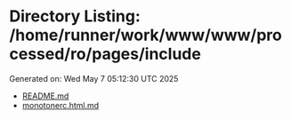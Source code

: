 # Directory Listing: /home/runner/work/www/www/processed/ro/pages/include
Generated on: Wed May  7 05:12:30 UTC 2025

- [README.md](README.md)
- [monotonerc.html.md](monotonerc.html.md)
